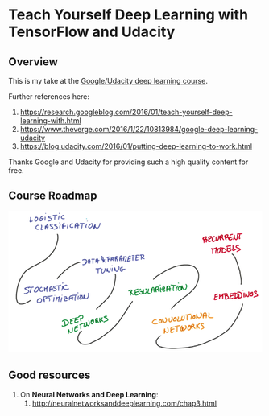 # Teach Yourself Deep Learning with TensorFlow and Udacity

## Overview

This is my take at the [Google/Udacity deep learning course](https://br.udacity.com/course/deep-learning--ud730).

Further references here:

1. https://research.googleblog.com/2016/01/teach-yourself-deep-learning-with.html
1. https://www.theverge.com/2016/1/22/10813984/google-deep-learning-udacity
1. https://blog.udacity.com/2016/01/putting-deep-learning-to-work.html

Thanks Google and Udacity for providing such a high quality content for free.

## Course Roadmap

![Course roadmap.](https://github.com/fmv1992/teach_yourself_deep_learning_with_tensorflow_and_udacity/blob/master/pictures/roadmap.png)

## Good resources

1. On **Neural Networks and Deep Learning**:
    1. http://neuralnetworksanddeeplearning.com/chap3.html
